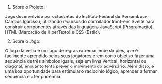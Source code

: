 1. Sobre o Projeto:

Jogo desenvolvido por estudantes do Instituto Federal de Pernambuco - Campus Igarassu, utilizando recursos do compilador front-end Svelte para construir componentes através das linguagens JavaScript (Programação), HTML (Marcação de HiperTexto) e CSS (Estilo).


2. Sobre o Jogo:

O jogo da velha é um jogo de regras extremamente simples, que é facilmente aprendido pelos seus jogadores e tem como objetivo fazer uma sequência de três símbolos iguais, seja em linha vertical, horizontal ou diagonal, enquanto tenta prever o movimento do adversário. Além disso, é uma boa oportunidade para estimular o raciocínio lógico, aprender a formar sequência e a ter paciência.
